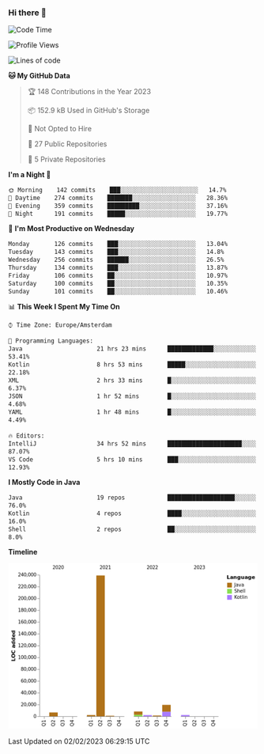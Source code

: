 ### Hi there 👋


<!--START_SECTION:waka-->
![Code Time](http://img.shields.io/badge/Code%20Time-2%2C967%20hrs%2027%20mins-blue)

![Profile Views](http://img.shields.io/badge/Profile%20Views-2-blue)

![Lines of code](https://img.shields.io/badge/From%20Hello%20World%20I%27ve%20Written-282%20Thousand%20lines%20of%20code-blue)

**🐱 My GitHub Data** 

> 🏆 148 Contributions in the Year 2023
 > 
> 📦 152.9 kB Used in GitHub's Storage 
 > 
> 🚫 Not Opted to Hire
 > 
> 📜 27 Public Repositories 
 > 
> 🔑 5 Private Repositories  
 > 
**I'm a Night 🦉** 

```text
🌞 Morning    142 commits    ███░░░░░░░░░░░░░░░░░░░░░░   14.7% 
🌆 Daytime    274 commits    ███████░░░░░░░░░░░░░░░░░░   28.36% 
🌃 Evening    359 commits    █████████░░░░░░░░░░░░░░░░   37.16% 
🌙 Night      191 commits    █████░░░░░░░░░░░░░░░░░░░░   19.77%

```
📅 **I'm Most Productive on Wednesday** 

```text
Monday       126 commits    ███░░░░░░░░░░░░░░░░░░░░░░   13.04% 
Tuesday      143 commits    ███░░░░░░░░░░░░░░░░░░░░░░   14.8% 
Wednesday    256 commits    ██████░░░░░░░░░░░░░░░░░░░   26.5% 
Thursday     134 commits    ███░░░░░░░░░░░░░░░░░░░░░░   13.87% 
Friday       106 commits    ██░░░░░░░░░░░░░░░░░░░░░░░   10.97% 
Saturday     100 commits    ██░░░░░░░░░░░░░░░░░░░░░░░   10.35% 
Sunday       101 commits    ██░░░░░░░░░░░░░░░░░░░░░░░   10.46%

```


📊 **This Week I Spent My Time On** 

```text
⌚︎ Time Zone: Europe/Amsterdam

💬 Programming Languages: 
Java                     21 hrs 23 mins      █████████████░░░░░░░░░░░░   53.41% 
Kotlin                   8 hrs 53 mins       █████░░░░░░░░░░░░░░░░░░░░   22.18% 
XML                      2 hrs 33 mins       █░░░░░░░░░░░░░░░░░░░░░░░░   6.37% 
JSON                     1 hr 52 mins        █░░░░░░░░░░░░░░░░░░░░░░░░   4.68% 
YAML                     1 hr 48 mins        █░░░░░░░░░░░░░░░░░░░░░░░░   4.49%

🔥 Editors: 
IntelliJ                 34 hrs 52 mins      █████████████████████░░░░   87.07% 
VS Code                  5 hrs 10 mins       ███░░░░░░░░░░░░░░░░░░░░░░   12.93%

```

**I Mostly Code in Java** 

```text
Java                     19 repos            ███████████████████░░░░░░   76.0% 
Kotlin                   4 repos             ████░░░░░░░░░░░░░░░░░░░░░   16.0% 
Shell                    2 repos             ██░░░░░░░░░░░░░░░░░░░░░░░   8.0%

```


**Timeline**

![Chart not found](https://raw.githubusercontent.com/powercasgamer/powercasgamer/master/charts/bar_graph.png) 


 Last Updated on 02/02/2023 06:29:15 UTC
<!--END_SECTION:waka-->
